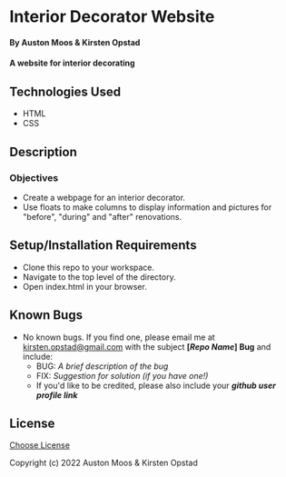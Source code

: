 # Interior Decorator Website

#### By Auston Moos & Kirsten Opstad

#### A website for interior decorating

## Technologies Used

* HTML 
* CSS 

## Description

### Objectives 
* Create a webpage for an interior decorator.
* Use floats to make columns to display information and pictures for "before", "during" and "after" renovations.

## Setup/Installation Requirements

* Clone this repo to your workspace.
* Navigate to the top level of the directory.
* Open index.html in your browser.

## Known Bugs

* No known bugs. If you find one, please email me at kirsten.opstad@gmail.com with the subject **[_Repo Name_] Bug** and include:
  * BUG: _A brief description of the bug_
  * FIX: _Suggestion for solution (if you have one!)_
  * If you'd like to be credited, please also include your **_github user profile link_**

## License

[Choose License](https://choosealicense.com/)

Copyright (c) 2022 Auston Moos & Kirsten Opstad